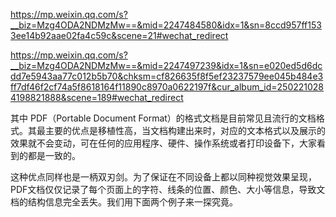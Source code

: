 

https://mp.weixin.qq.com/s?__biz=Mzg4ODA2NDMzMw==&mid=2247484580&idx=1&sn=8ccd957ff1533ee14b92aae02fa4c59c&scene=21#wechat_redirect


https://mp.weixin.qq.com/s?__biz=Mzg4ODA2NDMzMw==&mid=2247497239&idx=1&sn=e020ed5d6dcdd7e5943aa77c012b5b70&chksm=cf826635f8f5ef23237579ee045b484e3ff7df46f2cf74a5f8618164f11890c8970a0622197f&cur_album_id=2502210284198821888&scene=189#wechat_redirect



其中 PDF（Portable Document Format）的格式文档是目前常见且流行的文档格式。其最主要的优点是移植性高，当文档构建出来时，对应的文本格式以及展示的效果就不会变动，可在任何的应用程序、硬件、操作系统或者打印设备下，大家看到的都是一致的。  


这种优点同样也是一柄双刃剑。为了保证在不同设备上都以同种视觉效果呈现，PDF文档仅仅记录了每个页面上的字符、线条的位置、颜色、大小等信息，导致文档的结构信息完全丢失。我们用下面两个例子来一探究竟。
